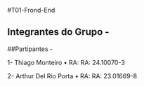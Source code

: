 #T01-Frond-End

## Integrantes do Grupo -


##Partipantes - 

1- Thiago Monteiro 
    • RA: RA: 24.10070-3

2- Arthur Del Rio Porta 
    • RA: RA: 23.01669-8
